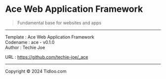 # Ace Web Application Framework
> Fundamental base for websites and apps
---

Template : Ace Web Application Framework  
Codename : ace - v0.1.0  
Author   : Techie Joe  

URL      : https://github.com/techie-joe/_ace  

---

Copyright © 2024 Tidloo.com